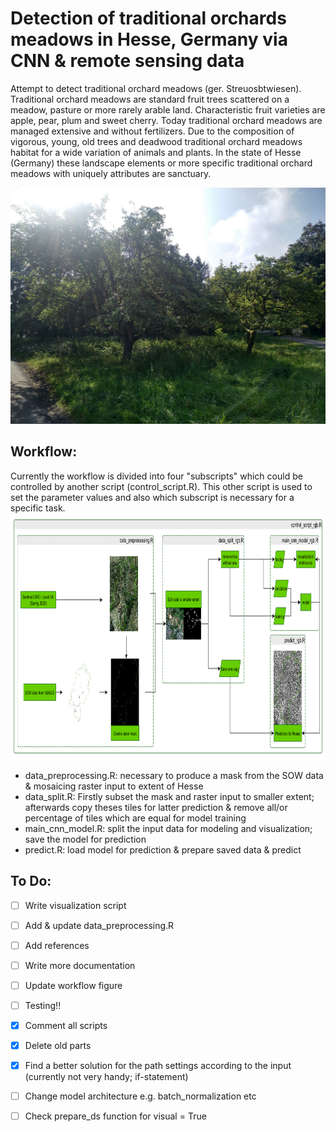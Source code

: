 # Detection of traditional orchards meadows in Hesse, Germany via CNN & remote sensing data
Attempt to detect traditional orchard meadows (ger. Streuosbtwiesen). Traditional orchard meadows are standard fruit trees scattered on a meadow, pasture or more rarely arable land. Characteristic fruit varieties are apple, pear, plum and sweet cherry. Today traditional orchard meadows are managed extensive and without fertilizers. Due to the composition of vigorous, young, old trees and deadwood traditional orchard meadows habitat for a wide variation of animals and plants. In the state of Hesse (Germany) these landscape elements or more specific traditional orchard meadows with uniquely attributes are sanctuary. 

![Example images](https://github.com/jp-hecht/detect-streuobstwiesen/blob/main/img_out/IMG_20210918_121159.jpg?raw=true)

## Workflow:
Currently the workflow is divided into four "subscripts" which could be controlled by another script (control_script.R). This other script is used to set the parameter values and also which subscript is necessary for a specific task.
<img src="/img_out/workflow.png" width="924" height="394" />
- data_preprocessing.R: necessary to produce a mask from the SOW data & mosaicing raster input to extent of Hesse
- data_split.R: Firstly subset the mask and raster input to smaller extent; afterwards copy theses tiles for latter prediction & remove all/or percentage of tiles which are equal for model training
- main_cnn_model.R: split the input data for modeling and visualization; save the model for prediction
- predict.R: load model for prediction & prepare saved data & predict

## To Do:
- [ ] Write visualization script 
- [ ] Add & update data_preprocessing.R
- [ ] Add references
- [ ] Write more documentation
- [ ] Update workflow figure
- [ ] Testing!!
- [X] Comment all scripts
- [X] Delete old parts
- [X] Find a better solution for the path settings according to the input (currently not very handy; if-statement)
- [ ] Change model architecture e.g. batch_normalization etc
- [ ] Check prepare_ds function for visual = True

